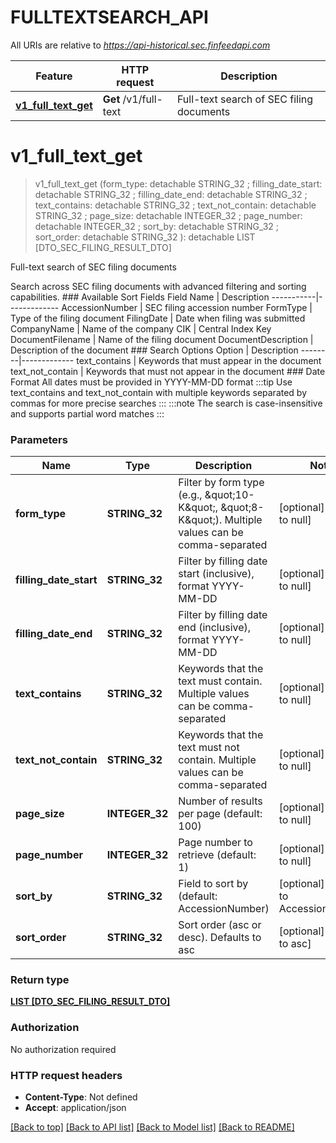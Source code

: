 # FULLTEXTSEARCH_API

All URIs are relative to *https://api-historical.sec.finfeedapi.com*

Feature | HTTP request | Description
------------- | ------------- | -------------
[**v1_full_text_get**](FULLTEXTSEARCH_API.md#v1_full_text_get) | **Get** /v1/full-text | Full-text search of SEC filing documents


# **v1_full_text_get**
> v1_full_text_get (form_type:  detachable STRING_32 ; filling_date_start:  detachable STRING_32 ; filling_date_end:  detachable STRING_32 ; text_contains:  detachable STRING_32 ; text_not_contain:  detachable STRING_32 ; page_size:  detachable INTEGER_32 ; page_number:  detachable INTEGER_32 ; sort_by:  detachable STRING_32 ; sort_order:  detachable STRING_32 ): detachable LIST [DTO_SEC_FILING_RESULT_DTO]


Full-text search of SEC filing documents

Search across SEC filing documents with advanced filtering and sorting capabilities.    ### Available Sort Fields    Field Name | Description  -----------|-------------  AccessionNumber | SEC filing accession number  FormType | Type of the filing document  FilingDate | Date when filing was submitted  CompanyName | Name of the company  CIK | Central Index Key  DocumentFilename | Name of the filing document  DocumentDescription | Description of the document    ### Search Options    Option | Description  --------|-------------  text_contains | Keywords that must appear in the document  text_not_contain | Keywords that must not appear in the document    ### Date Format  All dates must be provided in YYYY-MM-DD format    :::tip  Use text_contains and text_not_contain with multiple keywords separated by commas for more precise searches  :::    :::note  The search is case-insensitive and supports partial word matches  :::


### Parameters

Name | Type | Description  | Notes
------------- | ------------- | ------------- | -------------
 **form_type** | **STRING_32**| Filter by form type (e.g., \&quot;10-K\&quot;, \&quot;8-K\&quot;). Multiple values can be comma-separated | [optional] [default to null]
 **filling_date_start** | **STRING_32**| Filter by filling date start (inclusive), format YYYY-MM-DD | [optional] [default to null]
 **filling_date_end** | **STRING_32**| Filter by filling date end (inclusive), format YYYY-MM-DD | [optional] [default to null]
 **text_contains** | **STRING_32**| Keywords that the text must contain. Multiple values can be comma-separated | [optional] [default to null]
 **text_not_contain** | **STRING_32**| Keywords that the text must not contain. Multiple values can be comma-separated | [optional] [default to null]
 **page_size** | **INTEGER_32**| Number of results per page (default: 100) | [optional] [default to null]
 **page_number** | **INTEGER_32**| Page number to retrieve (default: 1) | [optional] [default to null]
 **sort_by** | **STRING_32**| Field to sort by (default: AccessionNumber) | [optional] [default to AccessionNumber]
 **sort_order** | **STRING_32**| Sort order (asc or desc). Defaults to asc | [optional] [default to asc]

### Return type

[**LIST [DTO_SEC_FILING_RESULT_DTO]**](DTO.SecFilingResultDto.md)

### Authorization

No authorization required

### HTTP request headers

 - **Content-Type**: Not defined
 - **Accept**: application/json

[[Back to top]](#) [[Back to API list]](../README.md#documentation-for-api-endpoints) [[Back to Model list]](../README.md#documentation-for-models) [[Back to README]](../README.md)

